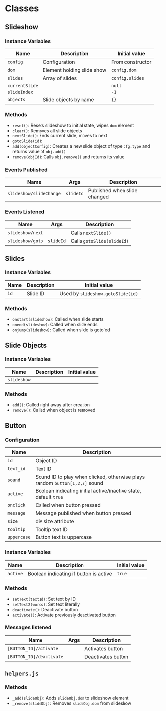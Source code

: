 # Classes
## Slideshow
### Instance Variables
Name|Description|Initial value
-|-|-
`config`|Configuration|From constructor
`dom`|Element holding slide show|`config.dom`
`slides`|Array of slides|`config.slides`
`currentSlide`||`null`
`slideIndex`||`-1`
`objects`|Slide objects by name|`{}`

### Methods
* `reset()`: Resets slideshow to initial state, wipes `dom` element
* `clear()`: Removes all slide objects
* `nextSlide()`: Ends current slide, moves to next
* `gotoSlide(id)`:
* `add(objectConfig)`: Creates a new slide object of type `cfg.type` and returns value of `obj.add()`
* `remove(objId)`: Calls `obj.remove()` and returns its value

### Events Published
Name|Args|Description
-|-|-
`slideshow/slideChange`|`slideId`|Published when slide changed

### Events Listened
Name|Args|Description
-|-|-
`slideshow/next`||Calls `nextSlide()`
`slideshow/goto`|`slideId`|Calls `gotoSlide(slideId)`

## Slides
### Instance Variables
Name|Description|Initial value
-|-|-
`id`|Slide ID|Used by `slideshow.gotoSlide(id)`

### Methods
* `onstart(slideshow)`: Called when slide starts
* `onend(slideshow)`: Called when slide ends
* `onjump(slideshow)`: Called when slide is goto'ed

## Slide Objects

### Instance Variables
Name|Description|Initial value
-|-|-
`slideshow`||

### Methods
* `add()`: Called right away after creation
* `remove()`: Called when object is removed

## Button
### Configuration
Name|Description
-|-
`id`|Object ID
`text_id`|Text ID
`sound`|Sound ID to play when clicked, otherwise plays random `button[1,2,3]` sound
`active`|Boolean indicating initial active/inactive state, default `true`
`onclick`|Called when button pressed
`message`|Message published when button pressed
`size`|div size attribute
`tooltip`|Tooltip text ID
`uppercase`|Button text is uppercase

### Instance Variables
Name|Description|Initial value
-|-|-
`active`|Boolean indicating if button is active|`true`

### Methods
* `setText(textId)`: Set text by ID
* `setText2(words)`: Set text literally
* `deactivate()`: Deactivate button
* `activate()`: Activate previously deactivated button

### Messages listened
Name|Args|Description
-|-|-
`[BUTTON_ID]/activate`||Activates button
`[BUTTON_ID]/deactivate`||Deactivates button

## `helpers.js`
### Methods
* `_add(slideObj)`: Adds `slideObj.dom` to slideshow element
* `_remove(slideObj)`: Removes `slideObj.dom` from slideshow
